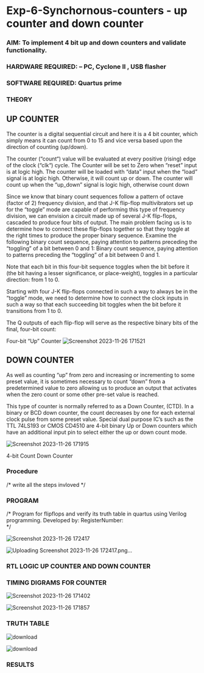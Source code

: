 # Exp-6-Synchornous-counters - up counter and down counter 
### AIM: To implement 4 bit up and down counters and validate  functionality.
### HARDWARE REQUIRED:  – PC, Cyclone II , USB flasher
### SOFTWARE REQUIRED:   Quartus prime
### THEORY 

## UP COUNTER 
The counter is a digital sequential circuit and here it is a 4 bit counter, which simply means it can count from 0 to 15 and vice versa based upon the direction of counting (up/down). 

The counter (“count“) value will be evaluated at every positive (rising) edge of the clock (“clk“) cycle.
The Counter will be set to Zero when “reset” input is at logic high.
The counter will be loaded with “data” input when the “load” signal is at logic high. Otherwise, it will count up or down.
The counter will count up when the “up_down” signal is logic high, otherwise count down

Since we know that binary count sequences follow a pattern of octave (factor of 2) frequency division, and that J-K flip-flop multivibrators set up for the “toggle” mode are capable of performing this type of frequency division, we can envision a circuit made up of several J-K flip-flops, cascaded to produce four bits of output.
The main problem facing us is to determine how to connect these flip-flops together so that they toggle at the right times to produce the proper binary sequence.
Examine the following binary count sequence, paying attention to patterns preceding the “toggling” of a bit between 0 and 1:
Binary count sequence, paying attention to patterns preceding the “toggling” of a bit between 0 and 1.

Note that each bit in this four-bit sequence toggles when the bit before it (the bit having a lesser significance, or place-weight), toggles in a particular direction: from 1 to 0.



 
 

Starting with four J-K flip-flops connected in such a way to always be in the “toggle” mode, we need to determine how to connect the clock inputs in such a way so that each succeeding bit toggles when the bit before it transitions from 1 to 0.

The Q outputs of each flip-flop will serve as the respective binary bits of the final, four-bit count:

 
 

Four-bit “Up” Counter
![Screenshot 2023-11-26 171521](https://github.com/vamsikrishna272005/Exp-7-Synchornous-counters-/assets/147477015/70511c46-364d-42dc-b9c5-b9bce72b278a)



## DOWN COUNTER 

As well as counting “up” from zero and increasing or incrementing to some preset value, it is sometimes necessary to count “down” from a predetermined value to zero allowing us to produce an output that activates when the zero count or some other pre-set value is reached.

This type of counter is normally referred to as a Down Counter, (CTD). In a binary or BCD down counter, the count decreases by one for each external clock pulse from some preset value. Special dual purpose IC’s such as the TTL 74LS193 or CMOS CD4510 are 4-bit binary Up or Down counters which have an additional input pin to select either the up or down count mode.

![Screenshot 2023-11-26 171915](https://github.com/vamsikrishna272005/Exp-7-Synchornous-counters-/assets/147477015/592f3996-a4e7-406c-8568-6e87d0323a71)

4-bit Count Down Counter
### Procedure
/* write all the steps invloved */



### PROGRAM 
/*
Program for flipflops  and verify its truth table in quartus using Verilog programming.
Developed by: 
RegisterNumber:  
*/



![Screenshot 2023-11-26 172417](https://github.com/vamsikrishna272005/Exp-7-Synchornous-counters-/assets/147477015/996e1e75-3b3e-4c30-9ea3-e8ef532445ba)

![Uploading Screenshot 2023-11-26 172417.png…]()


### RTL LOGIC UP COUNTER AND DOWN COUNTER  









### TIMING DIGRAMS FOR COUNTER  

![Screenshot 2023-11-26 171402](https://github.com/vamsikrishna272005/Exp-7-Synchornous-counters-/assets/147477015/7e36f208-d559-4b92-9083-e31a588f9231)


![Screenshot 2023-11-26 171857](https://github.com/vamsikrishna272005/Exp-7-Synchornous-counters-/assets/147477015/7b1768c2-9320-45ec-a4a1-ff5d587da0f6)


### TRUTH TABLE 

![download](https://github.com/vamsikrishna272005/Exp-7-Synchornous-counters-/assets/147477015/e78852d8-de38-443d-af9e-097e53d286bc)

![download](https://github.com/vamsikrishna272005/Exp-7-Synchornous-counters-/assets/147477015/e78852d8-de38-443d-af9e-097e53d286bc)













### RESULTS 
